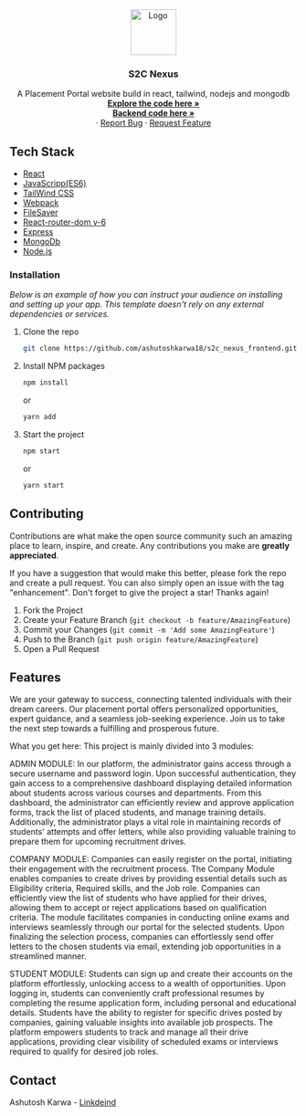 <div align="center">
  <a href="#">
    <img src="https://static.theprint.in/wp-content/uploads/2023/05/ANI-20230517071444.jpg" alt="Logo" width="80" height="80">
  </a>

  <h3 align="center">S2C Nexus</h3>

  <p align="center">
    A Placement Portal website build in react, tailwind, nodejs and mongodb
    <br />
    <a href="https://github.com/ashutoshkarwa18/s2c_nexus_frontend"><strong>Explore the code here »</strong></a>
    <br />
    <a href="https://github.com/ashutoshkarwa18/s2c_nexus_backend"><strong>Backend code here »</strong></a>
    <br />
    ·
    <a href="https://github.com/ashutoshkarwa18/s2c_nexus_frontend/issues">Report Bug</a>
    ·
    <a href="https://github.com/ashutoshkarwa18/s2c_nexus_frontend/issues">Request Feature</a>
  </p>
</div>


## Tech Stack
- [React](https://react.dev/)
- [JavaScripp(ES6)](https://facebook.github.io/react/)
- [TailWind CSS](https://tailwindui.com/)
- [Webpack](https://webpack.js.org/)
- [FileSaver](https://www.npmjs.com/package/file-saver)
- [React-router-dom v-6](#)
- [Express](https://expressjs.com/)
- [MongoDb](https://www.mongodb.com/cloud/atlas/register)
- [Node.js](https://nodejs.org/en)


### Installation

_Below is an example of how you can instruct your audience on installing and setting up your app. This template doesn't rely on any external dependencies or services._

1. Clone the repo
   ```sh
   git clone https://github.com/ashutoshkarwa18/s2c_nexus_frontend.git
   ```
2. Install NPM packages
   ```sh
   npm install
   ```
   or
   ```sh
   yarn add
   ```
   
3. Start the project
    ```sh
   npm start
   ```
   or
   ```sh
   yarn start
   ``` 
 
<!-- CONTRIBUTING -->
## Contributing

Contributions are what make the open source community such an amazing place to learn, inspire, and create. Any contributions you make are **greatly appreciated**.

If you have a suggestion that would make this better, please fork the repo and create a pull request. You can also simply open an issue with the tag "enhancement".
Don't forget to give the project a star! Thanks again!

1. Fork the Project
2. Create your Feature Branch (`git checkout -b feature/AmazingFeature`)
3. Commit your Changes (`git commit -m 'Add some AmazingFeature'`)
4. Push to the Branch (`git push origin feature/AmazingFeature`)
5. Open a Pull Request

<!-- ABOUT THE PROJECT -->
## Features
We are your gateway to success, connecting talented individuals with their dream careers. Our placement portal offers personalized opportunities, expert guidance, and a seamless job-seeking experience. Join us to take the next step towards a fulfilling and prosperous future.

What you get here:
This project is mainly divided into 3 modules:

ADMIN MODULE: In our platform, the administrator gains access through a secure username and password login. Upon successful authentication, they gain access to a comprehensive dashboard displaying detailed information about students across various courses and departments. From this dashboard, the administrator can efficiently review and approve application forms, track the list of placed students, and manage training details. Additionally, the administrator plays a vital role in maintaining records of students' attempts and offer letters, while also providing valuable training to prepare them for upcoming recruitment drives.

COMPANY MODULE: Companies can easily register on the portal, initiating their engagement with the recruitment process. The Company Module enables companies to create drives by providing essential details such as Eligibility criteria, Required skills, and the Job role. Companies can efficiently view the list of students who have applied for their drives, allowing them to accept or reject applications based on qualification criteria. The module facilitates companies in conducting online exams and interviews seamlessly through our portal for the selected students. Upon finalizing the selection process, companies can effortlessly send offer letters to the chosen students via email, extending job opportunities in a streamlined manner.

STUDENT MODULE: Students can sign up and create their accounts on the platform effortlessly, unlocking access to a wealth of opportunities. Upon logging in, students can conveniently craft professional resumes by completing the resume application form, including personal and educational details. Students have the ability to register for specific drives posted by companies, gaining valuable insights into available job prospects. The platform empowers students to track and manage all their drive applications, providing clear visibility of scheduled exams or interviews required to qualify for desired job roles.

## Contact

Ashutosh Karwa - [Linkdeind](www.linkedin.com/in/ashutosh-karwa)
